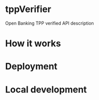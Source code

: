 # tppVerifier
Open Banking TPP verified API description

# How it works

# Deployment

# Local development
